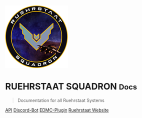 <!-- _coverpage.md -->

![logo](_static/Logo200x200.png)

# RUEHRSTAAT SQUADRON <small>Docs</small>

> Documentation for all Ruehrstaat Systems

[API](api/)
[Discord-Bot](discord-bot/)
[EDMC-Plugin](edmc/)
[Ruehrstaat Website](https://ruehrstaat.de)
